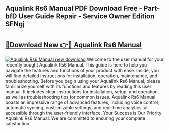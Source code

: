 ## Aqualink Rs6 Manual PDF Download Free - Part-bfD User Guide Repair - Service Owner Edition SFNgj

# <h2><a href="http://bc16143.oget.top/?id=Aqualink+Rs6+Manual">🔗Download New 👉🔴 Aqualink Rs6 Manual</a></h2>

[![Aqualink Rs6 Manual new download](https://i.imgur.com/5g1atiW.png)](http://bc16143.oget.top/?id=Aqualink+Rs6+Manual)
Welcome to the user manual for your recently bought Aqualink Rs6 Manual. This guide is here to help you navigate the features and functions of your product with ease. Inside, you will find detailed instructions for installation, operation, maintenance, and troubleshooting. Before you begin using your Aqualink Rs6 Manual, please familiarize yourself with its functions and features by reading this user manual. It includes clear instructions for installation, setup, and operation, as well as troubleshooting tips for common issues. Aqualink Rs6 Manual boasts an impressive range of advanced features, including voice control, automatic syncing, customizable settings, and real-time analytics, all accessible through the user-friendly interface. Your Success is Our Priority Aqualink Rs6 Manual. We are committed to ensuring your complete satisfaction.
